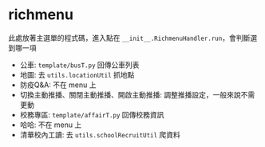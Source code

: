 # richmenu
此處放著主選單的程式碼，進入點在 `__init__.RichmenuHandler.run`，會判斷選到哪一項
- 公車: `template/busT.py` 回傳公車列表
- 地圖: 去 `utils.locationUtil` 抓地點
- 防疫Q&A: 不在 menu 上
- 切換主動推播、關閉主動推播、開啟主動推播: 調整推播設定，一般來說不需更動
- 校務專區: `template/affairT.py` 回傳校務資訊
- 哈哈: 不在 menu 上
- 清華校內工讀: 去 `utils.schoolRecruitUtil` 爬資料